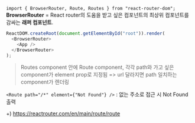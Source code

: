 ```import { BrowserRouter, Route, Routes } from "react-router-dom";```
**BrowserRouter** = React router의 도움을 받고 싶은 컴포넌트의 최상위 컴포넌트를 감싸는 **래퍼 컴포넌트**.  
```js
ReactDOM.createRoot(document.getElementById("root")).render(
  <BrowserRouter>
    <App />
  </BrowserRouter>
);
```
  
> Routes component 안에 Route component, 각각 path와 가고 싶은 component가 element prop로 지정됨 => url 달라지면 path 일치하는 component가 렌더링  
  
```<Route path="/*" element={"Not Found"} />``` : 없는 주소로 접근 시 Not Found 출력  
  
+) https://reactrouter.com/en/main/route/route  
